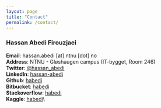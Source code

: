 ```yaml
---
layout: page
title: "Contact"
permalink: /contact/
---
```



### Hassan Abedi Firouzjaei


**Email**: hassan.abedi [at] ntnu [dot] no\
**Address**: NTNU - Gløshaugen campus (IT-bygget, Room 246)\
**Twitter**: [@hassan_abedi](https://twitter.com/hassan_abedi)\
**LinkedIn**: [hassan-abedi](https://www.linkedin.com/in/hassan-abedi)\
**Github**:  [habedi](https://github.com/habedi)\
**Bitbucket**:  [habedi](https://bitbucket.org/habedi/)\
**Stackoverflow**: [habedi](https://stackoverflow.com/users/4414921/habedi)\
**Kaggle**: [habedi](https://www.kaggle.com/habedi)\

